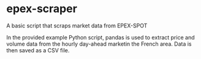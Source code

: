 # epex-scraper
A basic script that scraps market data from EPEX-SPOT

In the provided example Python script, pandas is used to extract price and volume data from the hourly day-ahead marketin the French area. Data is then saved as a CSV file.
